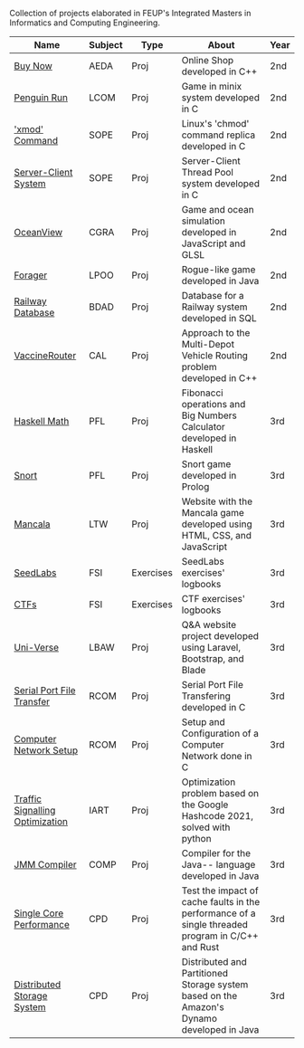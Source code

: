 Collection of projects elaborated in FEUP's Integrated Masters in Informatics and Computing Engineering.

| Name                     | Subject | Type | About                                          | Year |
|--------------------------|---------|------|------------------------------------------------|------|
| [Buy Now](https://github.com/JoaoMIEIC/FEUP-AEDA/tree/main/PART_2)              | AEDA    | Proj | Online Shop developed in C++                       | 2nd  |
| [Penguin Run](https://github.com/JoaoMIEIC/FEUP-LCOM/tree/master/proj)              | LCOM    | Proj | Game in minix system developed in C                        | 2nd  |
| ['xmod' Command](https://github.com/JoaoMIEIC/sope-mp1) | SOPE | Proj | Linux's 'chmod' command replica developed in C | 2nd |
| [Server-Client System](https://github.com/JoaoMIEIC/sope-mp2) | SOPE | Proj | Server-Client Thread Pool system developed in C | 2nd |
| [OceanView](https://github.com/JoaoMIEIC/FEUP-CGRA/tree/master/project) | CGRA | Proj | Game and ocean simulation developed in JavaScript and GLSL | 2nd |
| [Forager](https://github.com/JoaoMIEIC/FEUP-LPOO-Forager)              | LPOO    | Proj | Rogue-like game developed in Java           | 2nd  |
| [Railway Database](https://github.com/JoaoMIEIC/FEUP-BDAD) | BDAD | Proj | Database for a Railway system developed in SQL | 2nd |
| [VaccineRouter](https://github.com/JoaoMIEIC/FEUP-CAL/tree/master/VaccineRouter) | CAL | Proj | Approach to the Multi-Depot Vehicle Routing problem developed in C++ | 2nd |
| [Haskell Math](https://github.com/SergioEstevao11/FEUP-PFL-TP1/tree/main/PFL_TP1_G5_06) | PFL | Proj | Fibonacci operations and Big Numbers Calculator developed in Haskell | 3rd |
| [Snort](https://github.com/SergioEstevao11/Snort)                    | PFL    | Proj | Snort game developed in Prolog        | 3rd  |
| [Mancala](https://github.com/SergioEstevao11/FEUP-LTW) | LTW | Proj | Website with the Mancala game developed using HTML, CSS, and JavaScript | 3rd |
| [SeedLabs](https://github.com/SergioEstevao11/FSI-LOGBOOKS) | FSI | Exercises | SeedLabs exercises' logbooks | 3rd |
| [CTFs](https://github.com/SergioEstevao11/FSI-LOGBOOKS) | FSI | Exercises | CTF exercises' logbooks | 3rd |
| [Uni-Verse](https://github.com/SergioEstevao11/FEUP-LBAW) | LBAW | Proj | Q&A website project developed using Laravel, Bootstrap, and Blade | 3rd | 
| [Serial Port File Transfer](https://github.com/SergioEstevao11/RCOM/tree/main/project1) | RCOM | Proj | Serial Port File Transfering developed in C | 3rd |
| [Computer Network Setup](https://github.com/SergioEstevao11/RCOM/tree/main/project2) | RCOM | Proj | Setup and Configuration of a Computer Network done in C | 3rd |
| [Traffic Signalling Optimization](https://github.com/SergioEstevao11/FEUP-IART-Optimization) | IART | Proj | Optimization problem based on the Google Hashcode 2021, solved with python | 3rd | 
| [JMM Compiler](https://github.com/SergioEstevao11/JmmCompiler) | COMP | Proj | Compiler for the Java-- language developed in Java | 3rd | 
| [Single Core Performance](https://github.com/SergioEstevao11/CPD-Projects/tree/main/assign1) | CPD | Proj | Test the impact of cache faults in the performance of a single threaded program in C/C++ and Rust | 3rd |
| [Distributed Storage System](https://github.com/SergioEstevao11/CPD-Projects/tree/main/assign2) | CPD | Proj |  Distributed and Partitioned Storage system based on the Amazon's Dynamo developed in Java | 3rd | 

